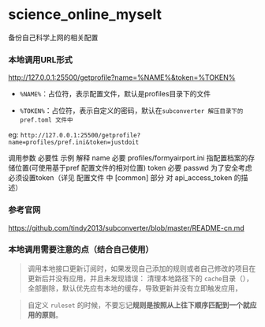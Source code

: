 # science_online_myselt
备份自己科学上网的相关配置


### 本地调用URL形式

http://127.0.0.1:25500/getprofile?name=%NAME%&token=%TOKEN%

- `%NAME%`：占位符，表示配置文件，默认是profiles目录下的文件

- `%TOKEN%`：占位符，表示自定义的密码，默认在`subconverter 解压目录下的 pref.toml 文件中`

eg:
`http://127.0.0.1:25500/getprofile?name=profiles/pref.ini&token=justdoit`

调用参数	必要性	  示例	解释
name	    必要	    profiles/formyairport.ini	指配置档案的存储位置(可使用基于pref 配置文件的相对位置)
token	     必要	     passwd	为了安全考虑必须设置token（详见 配置文件 中 [common] 部分 对 api_access_token 的描述）

### 参考官网
https://github.com/tindy2013/subconverter/blob/master/README-cn.md

### 本地调用需要注意的点（结合自己使用）
> 调用本地接口更新订阅时，如果发现自己添加的规则或者自己修改的项目在更新后并没有应用，并且未发现错误：
   清理本地路径下的 `cache`目录（），全部删除，默认优先应有本地的缓存，导致更新并没有立即触发应用，

> 自定义 `ruleset` 的时候，不要忘记**规则是按照从上往下顺序匹配到一个就应用的原则**。
